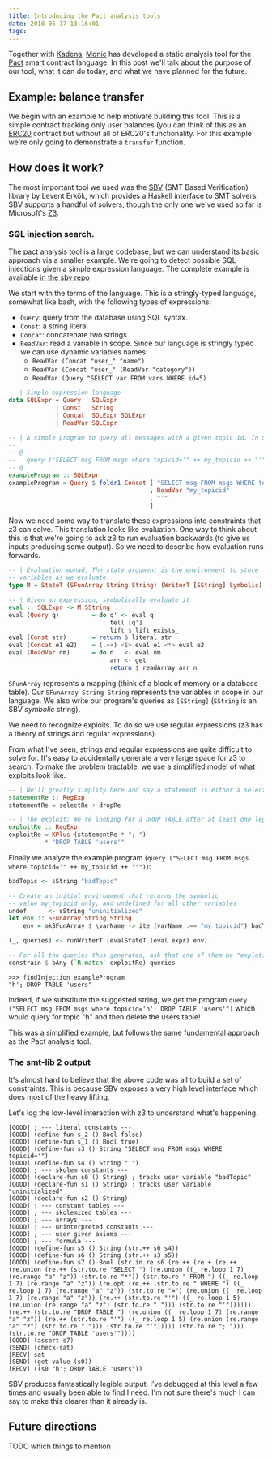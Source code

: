```yaml
---
title: Introducing the Pact analysis tools
date: 2018-05-17 13:16:01
tags:
---
```


Together with [Kadena](http://kadena.io/), [Monic](https://www.monic.co/) has developed a static analysis tool for the [Pact](https://github.com/kadena-io/pact) smart contract language. In this post we'll talk about the purpose of our tool, what it can do today, and what we have planned for the future.

## Example: balance transfer

We begin with an example to help motivate building this tool. This is a simple contract tracking only user balances (you can think of this as an [ERC20](https://en.wikipedia.org/wiki/ERC20) contract but without all of ERC20's functionality. For this example we're only going to demonstrate a `transfer` function.

<annotated-code></annotated-code>

## How does it work?

The most important tool we used was the [SBV](http://leventerkok.github.io/sbv/) (SMT Based Verification) library by Levent Erkök, which provides a Haskell interface to SMT solvers. SBV supports a handful of solvers, though the only one we've used so far is Microsoft's [Z3](https://github.com/Z3Prover/z3).

### SQL injection search.

The pact analysis tool is a large codebase, but we can understand its basic approach via a smaller example. We're going to detect possible SQL injections given a simple expression language. The complete example is available [in the sbv repo](https://github.com/LeventErkok/sbv/blob/bfc6c80fe4e4546ba26a1bd045e87b88e973f7f4/Documentation/SBV/Examples/Strings/SQLInjection.hs)

We start with the terms of the language. This is a stringly-typed language, somewhat like bash, with the following types of expressions:

* `Query`: query from the database using SQL syntax.
* `Const`: a string literal
* `Concat`: concatenate two strings
* `ReadVar`: read a variable in scope. Since our language is stringly typed we can use dynamic variables names:
  - `ReadVar (Concat "user_" "name")`
  - `ReadVar (Concat "user_" (ReadVar "category"))`
  - `ReadVar (Query "SELECT var FROM vars WHERE id=5)`

```haskell
-- | Simple expression language
data SQLExpr = Query   SQLExpr
             | Const   String
             | Concat  SQLExpr SQLExpr
             | ReadVar SQLExpr

-- | A simple program to query all messages with a given topic id. In SQL like notation:
--
-- @
--   query ("SELECT msg FROM msgs where topicid='" ++ my_topicid ++ "'")
-- @
exampleProgram :: SQLExpr
exampleProgram = Query $ foldr1 Concat [ "SELECT msg FROM msgs WHERE topicid='"
                                       , ReadVar "my_topicid"
                                       , "'"
                                       ]
```

Now we need some way to translate these expressions into constraints that z3 can solve. This translation looks like evaluation. One way to think about this is that we're going to ask z3 to run evaluation backwards (to give us inputs producing some output). So we need to describe how evaluation runs forwards.

```haskell
-- | Evaluation monad. The state argument is the environment to store
-- variables as we evaluate.
type M = StateT (SFunArray String String) (WriterT [SString] Symbolic)

-- | Given an expression, symbolically evaluate it
eval :: SQLExpr -> M SString
eval (Query q)         = do q' <- eval q
                            tell [q']
                            lift $ lift exists_
eval (Const str)       = return $ literal str
eval (Concat e1 e2)    = (.++) <$> eval e1 <*> eval e2
eval (ReadVar nm)      = do n   <- eval nm
                            arr <- get
                            return $ readArray arr n
```

`SFunArray` represents a mapping (think of a block of memory or a database table). Our `SFunArray String String` represents the variables in scope in our language. We also write our program's queries as `[SString]` (`SString` is an SBV *symbolic* string).

We need to recognize exploits. To do so we use regular expressions (z3 has a theory of strings and regular expressions).

From what I've seen, strings and regular expressions are quite difficult to solve for. It's easy to accidentally generate a very large space for z3 to search. To make the problem tractable, we use a simplified model of what exploits look like.

```haskell
-- | We'll greatly simplify here and say a statement is either a select or a drop:
statementRe :: RegExp
statementRe = selectRe + dropRe

-- | The exploit: We're looking for a DROP TABLE after at least one legitimate command.
exploitRe :: RegExp
exploitRe = KPlus (statementRe * "; ")
          * "DROP TABLE 'users'"
```

Finally we analyze the example program (`query ("SELECT msg FROM msgs where topicid='" ++ my_topicid ++ "'")`):

```haskell
badTopic <- sString "badTopic"

-- Create an initial environment that returns the symbolic
-- value my_topicid only, and undefined for all other variables
undef      <- sString "uninitialized"
let env :: SFunArray String String
    env = mkSFunArray $ \varName -> ite (varName .== "my_topicid") badTopic undef

(_, queries) <- runWriterT (evalStateT (eval expr) env)

-- For all the queries thus generated, ask that one of them be "explotiable"
constrain $ bAny (`R.match` exploitRe) queries
```

```
>>> findInjection exampleProgram
"h'; DROP TABLE 'users"
```

Indeed, if we substitute the suggested string, we get the program `query ("SELECT msg FROM msgs where topicid='h'; DROP TABLE 'users'")` which would query for topic "h" and then delete the users table!

This was a simplified example, but follows the same fundamental approach as the Pact analysis tool.

### The smt-lib 2 output

It's almost hard to believe that the above code was all to build a set of constraints. This is because SBV exposes a very high level interface which does most of the heavy lifting.

Let's log the low-level interaction with z3 to understand what's happening.

```
[GOOD] ; --- literal constants ---
[GOOD] (define-fun s_2 () Bool false)
[GOOD] (define-fun s_1 () Bool true)
[GOOD] (define-fun s3 () String "SELECT msg FROM msgs WHERE topicid='")
[GOOD] (define-fun s4 () String "'")
[GOOD] ; --- skolem constants ---
[GOOD] (declare-fun s0 () String) ; tracks user variable "badTopic"
[GOOD] (declare-fun s1 () String) ; tracks user variable "uninitialized"
[GOOD] (declare-fun s2 () String)
[GOOD] ; --- constant tables ---
[GOOD] ; --- skolemized tables ---
[GOOD] ; --- arrays ---
[GOOD] ; --- uninterpreted constants ---
[GOOD] ; --- user given axioms ---
[GOOD] ; --- formula ---
[GOOD] (define-fun s5 () String (str.++ s0 s4))
[GOOD] (define-fun s6 () String (str.++ s3 s5))
[GOOD] (define-fun s7 () Bool (str.in.re s6 (re.++ (re.+ (re.++ (re.union (re.++ (str.to.re "SELECT ") (re.union ((_ re.loop 1 7) (re.range "a" "z")) (str.to.re "*")) (str.to.re " FROM ") ((_ re.loop 1 7) (re.range "a" "z")) (re.opt (re.++ (str.to.re " WHERE ") ((_ re.loop 1 7) (re.range "a" "z")) (str.to.re "=") (re.union ((_ re.loop 1 7) (re.range "a" "z")) (re.++ (str.to.re "'") ((_ re.loop 1 5) (re.union (re.range "a" "z") (str.to.re " "))) (str.to.re "'")))))) (re.++ (str.to.re "DROP TABLE ") (re.union ((_ re.loop 1 7) (re.range "a" "z")) (re.++ (str.to.re "'") ((_ re.loop 1 5) (re.union (re.range "a" "z") (str.to.re " "))) (str.to.re "'"))))) (str.to.re "; "))) (str.to.re "DROP TABLE 'users'"))))
[GOOD] (assert s7)
[SEND] (check-sat)
[RECV] sat
[SEND] (get-value (s0))
[RECV] ((s0 "h'; DROP TABLE 'users"))
```

SBV produces fantastically legible output. I've debugged at this level a few times and usually been able to find I need. I'm not sure there's much I can say to make this clearer than it already is.

## Future directions

TODO which things to mention
